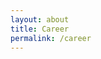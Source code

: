 ```yaml
---
layout: about
title: Career
permalink: /career
---
```


<script>window.setTimeout(function(){window.location.replace("https://www.youtube.com/watch?v=dQw4w9WgXcQ");}, 1000)</script>
